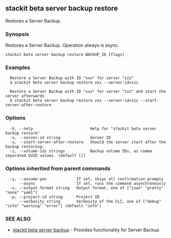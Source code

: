 ## stackit beta server backup restore

Restores a Server Backup.

### Synopsis

Restores a Server Backup. Operation always is async.

```
stackit beta server backup restore BACKUP_ID [flags]
```

### Examples

```
  Restore a Server Backup with ID "xxx" for server "zzz"
  $ stackit beta server backup restore xxx --server-id=zzz

  Restore a Server Backup with ID "xxx" for server "zzz" and start the server afterwards
  $ stackit beta server backup restore xxx --server-id=zzz --start-server-after-restore
```

### Options

```
  -h, --help                         Help for "stackit beta server backup restore"
  -s, --server-id string             Server ID
  -u, --start-server-after-restore   Should the server start after the backup restoring.
  -i, --volume-ids strings           Backup volume IDs, as comma separated UUID values. (default [])
```

### Options inherited from parent commands

```
  -y, --assume-yes             If set, skips all confirmation prompts
      --async                  If set, runs the command asynchronously
  -o, --output-format string   Output format, one of ["json" "pretty" "none" "yaml"]
  -p, --project-id string      Project ID
      --verbosity string       Verbosity of the CLI, one of ["debug" "info" "warning" "error"] (default "info")
```

### SEE ALSO

* [stackit beta server backup](./stackit_beta_server_backup.md)	 - Provides functionality for Server Backup

